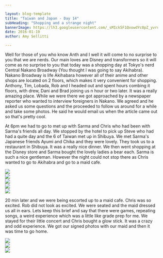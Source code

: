 ```yaml
---

layout: blog-template
title: "Taiwan and Japan - Day 14"
subHeading: "Shopping and a strange night"
bannerImage: https://lh3.googleusercontent.com/_sMIck5F1QvowdYc0pZ_yvruCqjSHWu34Y7tHtr3bqm69g7Z-aNVWkqDZTlSsB5vUlibdc9dXGq2TthuMWVUoNXEMn-5MEth9n6bMSHKiKEwO8icDghktwCgz7RQlJGfmzEn4XEDcQ=w2400
date: 2016-01-10
author: Amy Sellitti

---
```

Well for those of you who know Anth and I well it will come to no surprise to you that we are nerds. Our main loves are Disney and transformers so it will come as no surprise to you that today was a shopping day at Tokyo's nerd Central Nakano Broadway (You thought I was going to say Akihabra). Nakano Broadway is life Akihabara however all of their anime and other shops are located on 2 floors, which makes it very convenient for shopping. Anthony, Tim, Lobada, Rob and I headed out and spent hours combing it floors, with drew, Dani and Brad joining us n hour or two later. It was a really amazing place. While we were there we got approached by a newspaper reporter who wanted to interview foreigners in Nakano. We agreed and he asked us some questions and the proceeded to follow us around for a while and take some photos. He said he would email us when the article came out so that's pretty cool.

At 6pm we had to go to met up with Sarma and Chris who had been with Sarma's friends all day. We stopped by the hotel to pick up Steve who had had a quite day and the 6 of Taiwan met up in Shibuya. We met Sarma's Japanese friends Ayumi and Chika and they were lovely. They took us to a restaurant in Shibuya. It was a really nice dinner. We then went shopping at the Disney store and Sarma bought the lovely ladies a bear each. Sarma is such a nice gentleman. However the night could not stop there as Chris wanted to go to Akihabra and go to a maid cafe. 

<div class="center-image"><img src="https://lh3.googleusercontent.com/_sMIck5F1QvowdYc0pZ_yvruCqjSHWu34Y7tHtr3bqm69g7Z-aNVWkqDZTlSsB5vUlibdc9dXGq2TthuMWVUoNXEMn-5MEth9n6bMSHKiKEwO8icDghktwCgz7RQlJGfmzEn4XEDcQ=w2400" /></div>
<div class="center-image"><img src="https://lh3.googleusercontent.com/gdvNlBq7QYn8RAmVdbhhTPvhn4wDdkUF-leaGdqn1Fx78BPVvs9r-R5L6PHleeK2P1N2CSDSq-0SZsNPFcLXgkqCwGBiBaDrHeMxeOnZVXD-YRq2fB5XKGQ_B8_Kk_u6sZzN3lalPA=w2400" /></div>
<div class="center-image"><img src="https://lh3.googleusercontent.com/Q1msckfZfCDtC2xLKq9l7pW4XrUhaqav-eGaP9Q2vmsX53d7Xwq5VDwgXvgS0nr5ViTxNRJHcp2O9VbCp-OOu_zW_py6ls0cLrELHT-F2irznwNMNXf7dKbZ83KospMl4vfTwIgzfA=w2400" /></div>
<div class="center-image"><img src="https://lh3.googleusercontent.com/0jPM08QYRrK5bbyEEukvXet5j3m70Dk5ydN994BnTizGZKw5p5UL7-1x5NLn9m3buHVN5LsFgYyo0TPJXrBEcGpXG2Tg0olnsZr3FZA1zuef3u3NZWsBksXKVrukKlsWGCQG8Cqh5Q=w2400" /></div>
<div class="center-image"><img src="https://lh3.googleusercontent.com/_4vP4I-BOkH-0Ub2AqOhHc56WF4etAq6U6UnwsCe9AGq2cHbGfwd2KCTdRaWd6-Ignjp3XpdxT90UO8FrVOXrw94ui6GoUqzad7pCeBUjo_ga_2mrSGgzpLkiSWXRg3-VhuKRWCgyg=w2400" /></div>

20 min later and we were being escorted up to a maid cafe. Chris was so excited. Rob did not look as excited. We were seated and the maid dressed us all in ears. Lets keep this brief and say that there were games, repeating songs, a weird experience which was a little like grade prep for me. We stayed for their little concert and Chris bought a glow stick. It was a crazy and odd experience. We got our signed photos with our maid and then it was time to go home.

<div class="center-image"><img src="https://lh3.googleusercontent.com/5uYV4aip_yKla-xrSxP4KwsI29t7if3IlqCa333fTa3JfqNeQC5ulS01IgPQmPyN_MTVT7xZp308pG7WIHat5WV2gmnPX947zhCaa6HID3CNjuxl6wDuH96P7CQphXuZDrzGJ0BqHg=w2400" /></div>
<div class="center-image"><img src="https://lh3.googleusercontent.com/ct6wO0ICyQwuGp5u8t392RBW5D9XEtcav3bz5-QRsL38lFr2QQ9k0szzqIi1N4c4y9bVqlKBy0i1uvZKLC01fl0qlVGnwHdsNGwbJ8Qz9CekhoV0AvCChe691lFT3ocp5iyLeao8Tg=w2400" /></div>
<div class="center-image"><img src="https://lh3.googleusercontent.com/-JfraHGWBQHbCL3IKTn-oUTN8nMf_SMEaYPcfxBU26ASBi7AO8qLyxYT9QuZa6X9jyUKVplMKkIxw_tvQPpq5SUFRVvyO2ncw-t0NkTuMCE2haZA1ojcm1GM0d-TX3OxI7QUVIySuA=w2400" /></div>
